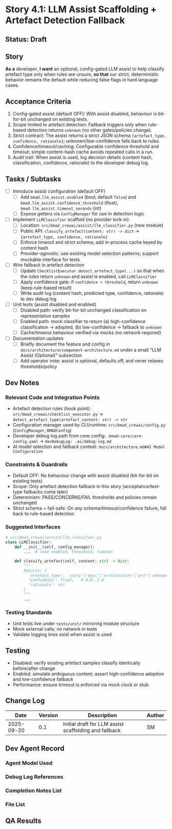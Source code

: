 # Story 4.1: LLM Assist Scaffolding + Artefact Detection Fallback

## Status: Draft

## Story

**As a** developer,
**I want** an optional, config-gated LLM assist to help classify artefact type only when rules are unsure,
**so that** our strict, deterministic behavior remains the default while reducing false flags in hard language cases.

## Acceptance Criteria

1. Config-gated assist (default OFF): With assist disabled, behaviour is bit-for-bit unchanged on existing tests.
2. Scope limited to artefact detection: Fallback triggers only when rule-based detection returns `unknown` (no other gates/policies change).
3. Strict contract: The assist returns a strict JSON schema `{artefact_type, confidence, rationale}`; unknown/low-confidence falls back to rules.
4. Confidence/timeout/caching: Configurable confidence threshold and timeout; simple content-hash cache avoids repeated calls in a run.
5. Audit trail: When assist is used, log decision details (content hash, classification, confidence, rationale) to the developer debug log.

## Tasks / Subtasks

- [ ] Introduce assist configuration (default OFF)
  - [ ] Add `bmad.llm_assist.enabled` (bool, default `false`) and `bmad.llm_assist.confidence_threshold` (float), `bmad.llm_assist.timeout_seconds` (int)
  - [ ] Expose getters via `ConfigManager` for use in detection logic
- [ ] Implement `LLMClassifier` scaffold (no provider lock-in)
  - [ ] Location: `src/bmad_crewai/assist/llm_classifier.py` (new module)
  - [ ] Public API: `classify_artefact(content: str) -> dict` → `{artefact_type, confidence, rationale}`
  - [ ] Enforce timeout and strict schema; add in-process cache keyed by content hash
  - [ ] Provider-agnostic: use existing model selection patterns; support mockable interface for tests
- [ ] Wire fallback in artefact detection
  - [ ] Update `ChecklistExecutor.detect_artefact_type(...)` so that when the rules return `unknown` and assist is enabled, call `LLMClassifier`
  - [ ] Apply confidence gate: if `confidence < threshold`, return `unknown` (keep rule-based result)
  - [ ] Write audit log (content hash, predicted type, confidence, rationale) to dev debug log
- [ ] Unit tests (assist disabled and enabled)
  - [ ] Disabled path: verify bit-for-bit unchanged classification on representative samples
  - [ ] Enabled path: mock classifier to return (a) high-confidence classification → adopted, (b) low-confidence → fallback to `unknown`
  - [ ] Cache/timeout behaviour verified via mocks (no network required)
- [ ] Documentation updates
  - [ ] Briefly document the feature and config in `docs/architecture/component-architecture.md` under a small “LLM Assist (Optional)” subsection
  - [ ] Add operator note: assist is optional, defaults off, and never relaxes thresholds/policy

## Dev Notes

### Relevant Code and Integration Points

- Artefact detection rules (hook point): `src/bmad_crewai/checklist_executor.py` → `detect_artefact_type(artefact_content: str) -> str`
- Configuration manager used by CLI/runtime: `src/bmad_crewai/config.py` (`ConfigManager`, `BMADConfig`)
- Developer debug log path from core config: `.bmad-core/core-config.yaml` → `devDebugLog: .ai/debug-log.md`
- AI model selection and fallback context: `docs/architecture.md#AI Model Configuration`

### Constraints & Guardrails

- Default OFF: No behaviour change with assist disabled (bit-for-bit on existing tests)
- Scope: Only artefact detection fallback in this story (acceptance/test-type fallbacks come later)
- Determinism: PASS/CONCERNS/FAIL thresholds and policies remain unchanged
- Strict schema + fail-safe: On any schema/timeout/confidence failure, fall back to rule-based detection

### Suggested Interfaces

```python
# src/bmad_crewai/assist/llm_classifier.py
class LLMClassifier:
    def __init__(self, config_manager):
        ...  # read enabled, threshold, timeout

    def classify_artefact(self, content: str) -> dict:
        """
        Returns: {
          'artefact_type': 'story'|'epic'|'architecture'|'prd'|'unknown',
          'confidence': float,   # 0.0..1.0
          'rationale': str
        }
        """
        ...
```

### Testing Standards

- Unit tests live under `tests/unit/` mirroring module structure
- Mock external calls; no network in tests
- Validate logging lines exist when assist is used

## Testing

- Disabled: verify existing artefact samples classify identically before/after change
- Enabled: simulate ambiguous content; assert high-confidence adoption and low-confidence fallback
- Performance: ensure timeout is enforced via mock clock or stub

## Change Log

| Date       | Version | Description                                           | Author |
|------------|---------|-------------------------------------------------------|--------|
| 2025-09-20 | 0.1     | Initial draft for LLM assist scaffolding and fallback | SM     |

## Dev Agent Record

### Agent Model Used

<to be filled by dev>

### Debug Log References

<to be filled by dev>

### Completion Notes List

<to be filled by dev>

### File List

<to be filled by dev>

## QA Results

<to be filled by QA>

